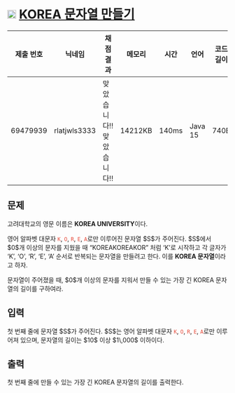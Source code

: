 # <img width="20px"  src="https://d2gd6pc034wcta.cloudfront.net/tier/4.svg" class="solvedac-tier"> [KOREA 문자열 만들기](https://www.acmicpc.net/problem/30700) 

| 제출 번호 | 닉네임 | 채점 결과 | 메모리 | 시간 | 언어 | 코드 길이 |
|---|---|---|---|---|---|---|
|69479939| rlatjwls3333|맞았습니다!! 맞았습니다!!|14212KB|140ms|Java 15|740B|

## 문제
<p>고려대학교의 영문 이름은 <strong>KOREA UNIVERSITY</strong>이다.</p>

<p>영어 알파벳 대문자 <span style="color:#e74c3c;"><code>K</code></span>, <span style="color:#e74c3c;"><code>O</code></span>, <span style="color:#e74c3c;"><code>R</code></span>, <span style="color:#e74c3c;"><code>E</code></span>, <span style="color:#e74c3c;"><code>A</code></span>로만 이루어진 문자열 $S$가 주어진다. $S$에서 $0$개 이상의 문자를 지웠을 때 “KOREAKOREAKOR” 처럼 ‘K’로 시작하고 각 글자가 ‘K’, ‘O’, ‘R’, ‘E’, ‘A’ 순서로 반복되는 문자열을 만들려고 한다. 이를 <strong>KOREA 문자열</strong>이라고 하자.</p>

<p>문자열이 주어졌을 때, $0$개 이상의 문자를 지워서 만들 수 있는 가장 긴 KOREA 문자열의 길이를 구하여라.</p>

## 입력
<p>첫 번째 줄에 문자열 $S$가 주어진다. $S$는 영어 알파벳 대문자 <span style="color:#e74c3c;"><code>K</code></span>, <span style="color:#e74c3c;"><code>O</code></span>, <span style="color:#e74c3c;"><code>R</code></span>, <span style="color:#e74c3c;"><code>E</code></span>, <span style="color:#e74c3c;"><code>A</code></span>로만 이루어져 있으며, 문자열의 길이는 $10$ 이상 $1\,000$ 이하이다.</p>

## 출력
<p>첫 번째 줄에 만들 수 있는 가장 긴 KOREA 문자열의 길이를 출력한다.</p>

